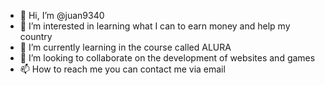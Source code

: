 - 👋 Hi, I’m @juan9340
- 👀 I’m interested in learning what I can to earn money and help my country
- 🌱 I’m currently learning in the course called ALURA
- 💞️ I’m looking to collaborate on the development of websites and games
- 📫 How to reach me you can contact me via email

<!---
juan9340/juan9340 is a ✨ special ✨ repository because its `README.md` (this file) appears on your GitHub profile.
You can click the Preview link to take a look at your changes.
--->
